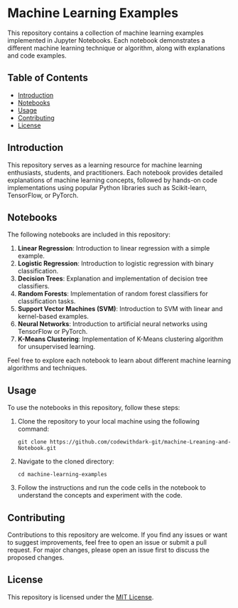 # Machine Learning Examples

This repository contains a collection of machine learning examples implemented in Jupyter Notebooks. Each notebook demonstrates a different machine learning technique or algorithm, along with explanations and code examples.

## Table of Contents

- [Introduction](#introduction)
- [Notebooks](#notebooks)
- [Usage](#usage)
- [Contributing](#contributing)
- [License](#license)

## Introduction

This repository serves as a learning resource for machine learning enthusiasts, students, and practitioners. Each notebook provides detailed explanations of machine learning concepts, followed by hands-on code implementations using popular Python libraries such as Scikit-learn, TensorFlow, or PyTorch.

## Notebooks

The following notebooks are included in this repository:

1. **Linear Regression**: Introduction to linear regression with a simple example.
2. **Logistic Regression**: Introduction to logistic regression with binary classification.
3. **Decision Trees**: Explanation and implementation of decision tree classifiers.
4. **Random Forests**: Implementation of random forest classifiers for classification tasks.
5. **Support Vector Machines (SVM)**: Introduction to SVM with linear and kernel-based examples.
6. **Neural Networks**: Introduction to artificial neural networks using TensorFlow or PyTorch.
7. **K-Means Clustering**: Implementation of K-Means clustering algorithm for unsupervised learning.

Feel free to explore each notebook to learn about different machine learning algorithms and techniques.

## Usage

To use the notebooks in this repository, follow these steps:

1. Clone the repository to your local machine using the following command:

   ```
   git clone https://github.com/codewithdark-git/machine-Lreaning-and-Notebook.git
   ```

2. Navigate to the cloned directory:

   ```
   cd machine-learning-examples
   ```

4. Follow the instructions and run the code cells in the notebook to understand the concepts and experiment with the code.

## Contributing

Contributions to this repository are welcome. If you find any issues or want to suggest improvements, feel free to open an issue or submit a pull request. For major changes, please open an issue first to discuss the proposed changes.

## License

This repository is licensed under the [MIT License](LICENSE).
